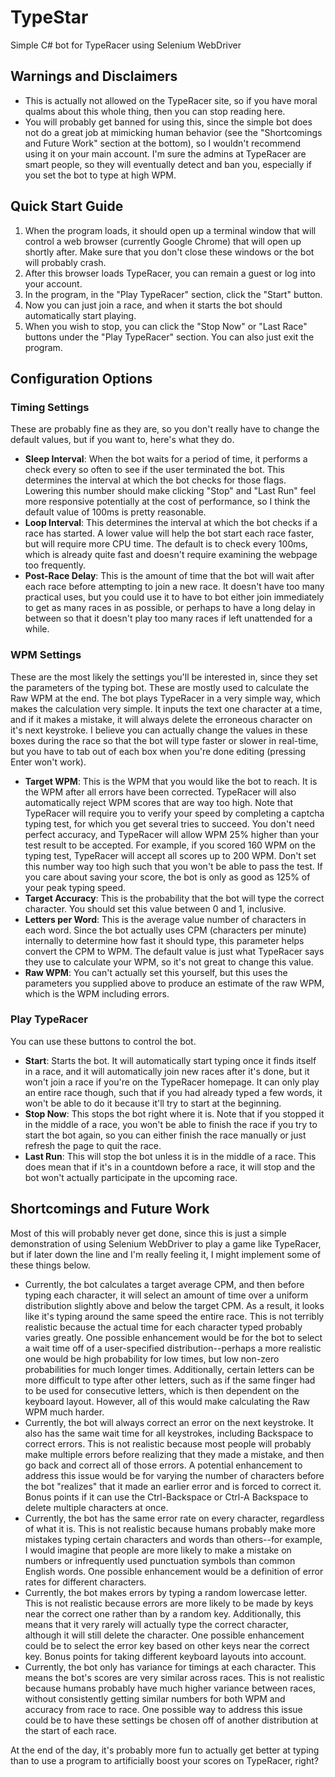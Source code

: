 # TypeStar

Simple C# bot for TypeRacer using Selenium WebDriver

## Warnings and Disclaimers

* This is actually not allowed on the TypeRacer site, so if you have moral qualms about this whole thing, then you can stop reading here.
* You will probably get banned for using this, since the simple bot does not do a great job at mimicking human behavior (see the "Shortcomings and Future Work" section at the bottom), so I wouldn't recommend using it on your main account.  I'm sure the admins at TypeRacer are smart people, so they will eventually detect and ban you, especially if you set the bot to type at high WPM.

## Quick Start Guide

1. When the program loads, it should open up a terminal window that will control a web browser (currently Google Chrome) that will open up shortly after.  Make sure that you don't close these windows or the bot will probably crash.
2. After this browser loads TypeRacer, you can remain a guest or log into your account.
3. In the program, in the "Play TypeRacer" section, click the "Start" button.
4. Now you can just join a race, and when it starts the bot should automatically start playing.
5. When you wish to stop, you can click the "Stop Now" or "Last Race" buttons under the "Play TypeRacer" section.  You can also just exit the program.

## Configuration Options

### Timing Settings

These are probably fine as they are, so you don't really have to change the default values, but if you want to, here's what they do.

* **Sleep Interval**: When the bot waits for a period of time, it performs a check every so often to see if the user terminated the bot.  This determines the interval at which the bot checks for those flags.  Lowering this number should make clicking "Stop" and "Last Run" feel more responsive potentially at the cost of performance, so I think the default value of 100ms is pretty reasonable.
* **Loop Interval**: This determines the interval at which the bot checks if a race has started.  A lower value will help the bot start each race faster, but will require more CPU time.  The default is to check every 100ms, which is already quite fast and doesn't require examining the webpage too frequently.
* **Post-Race Delay**: This is the amount of time that the bot will wait after each race before attempting to join a new race.  It doesn't have too many practical uses, but you could use it to have to bot either join immediately to get as many races in as possible, or perhaps to have a long delay in between so that it doesn't play too many races if left unattended for a while.

### WPM Settings

These are the most likely the settings you'll be interested in, since they set the parameters of the typing bot.  These are mostly used to calculate the Raw WPM at the end.  The bot plays TypeRacer in a very simple way, which makes the calculation very simple.  It inputs the text one character at a time, and if it makes a mistake, it will always delete the erroneous character on it's next keystroke.  I believe you can actually change the values in these boxes during the race so that the bot will type faster or slower in real-time, but you have to tab out of each box when you're done editing (pressing Enter won't work).

* **Target WPM**: This is the WPM that you would like the bot to reach.  It is the WPM after all errors have been corrected.  TypeRacer will also automatically reject WPM scores that are way too high.  Note that TypeRacer will require you to verify your speed by completing a captcha typing test, for which you get several tries to succeed.  You don't need perfect accuracy, and TypeRacer will allow WPM 25% higher than your test result to be accepted.  For example, if you scored 160 WPM on the typing test, TypeRacer will accept all scores up to 200 WPM.  Don't set this number way too high such that you won't be able to pass the test.  If you care about saving your score, the bot is only as good as 125% of your peak typing speed.
* **Target Accuracy**: This is the probability that the bot will type the correct character.  You should set this value between 0 and 1, inclusive.
* **Letters per Word**: This is the average value number of characters in each word.  Since the bot actually uses CPM (characters per minute) internally to determine how fast it should type, this parameter helps convert the CPM to WPM.  The default value is just what TypeRacer says they use to calculate your WPM, so it's not great to change this value.
* **Raw WPM**: You can't actually set this yourself, but this uses the parameters you supplied above to produce an estimate of the raw WPM, which is the WPM including errors.

### Play TypeRacer

You can use these buttons to control the bot.

* **Start**: Starts the bot.  It will automatically start typing once it finds itself in a race, and it will automatically join new races after it's done, but it won't join a race if you're on the TypeRacer homepage.  It can only play an entire race though, such that if you had already typed a few words, it won't be able to do it because it'll try to start at the beginning.
* **Stop Now**: This stops the bot right where it is.  Note that if you stopped it in the middle of a race, you won't be able to finish the race if you try to start the bot again, so you can either finish the race manually or just refresh the page to quit the race.
* **Last Run**: This will stop the bot unless it is in the middle of a race.  This does mean that if it's in a countdown before a race, it will stop and the bot won't actually participate in the upcoming race.

## Shortcomings and Future Work

Most of this will probably never get done, since this is just a simple demonstration of using Selenium WebDriver to play a game like TypeRacer, but if later down the line and I'm really feeling it, I might implement some of these things below.

* Currently, the bot calculates a target average CPM, and then before typing each character, it will select an amount of time over a uniform distribution slightly above and below the target CPM.  As a result, it looks like it's typing around the same speed the entire race.  This is not terribly realistic because the actual time for each character typed probably varies greatly.  One possible enhancement would be for the bot to select a wait time off of a user-specified distribution--perhaps a more realistic one would be high probability for low times, but low non-zero probabilities for much longer times.  Additionally, certain letters can be more difficult to type after other letters, such as if the same finger had to be used for consecutive letters, which is then dependent on the keyboard layout.  However, all of this would make calculating the Raw WPM much harder.
* Currently, the bot will always correct an error on the next keystroke.  It also has the same wait time for all keystrokes, including Backspace to correct errors.  This is not realistic because most people will probably make multiple errors before realizing that they made a mistake, and then go back and correct all of those errors.  A potential enhancement to address this issue would be for varying the number of characters before the bot "realizes" that it made an earlier error and is forced to correct it.  Bonus points if it can use the Ctrl-Backspace or Ctrl-A Backspace to delete multiple characters at once.
* Currently, the bot has the same error rate on every character, regardless of what it is.  This is not realistic because humans probably make more mistakes typing certain characters and words than others--for example, I would imagine that people are more likely to make a mistake on numbers or infrequently used punctuation symbols than common English words.  One possible enhancement would be a definition of error rates for different characters.
* Currently, the bot makes errors by typing a random lowercase letter.  This is not realistic because errors are more likely to be made by keys near the correct one rather than by a random key.  Additionally, this means that it very rarely will actually type the correct character, although it will still delete the character.  One possible enhancement could be to select the error key based on other keys near the correct key.  Bonus points for taking different keyboard layouts into account.
* Currently, the bot only has variance for timings at each character.  This means the bot's scores are very similar across races.  This is not realistic because humans probably have much higher variance between races, without consistently getting similar numbers for both WPM and accuracy from race to race.  One possible way to address this issue could be to have these settings be chosen off of another distribution at the start of each race.

At the end of the day, it's probably more fun to actually get better at typing than to use a program to artificially boost your scores on TypeRacer, right?
